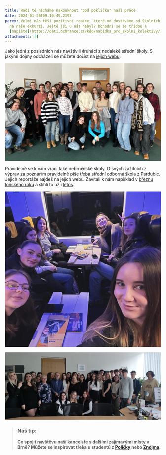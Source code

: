 ```yaml
---
title: Rádi tě necháme nakouknout "pod pokličku" naší práce
date: 2024-01-26T09:10:49.219Z
perex: Velmi nás těší pozitivní reakce, které od dostáváme od školních kolektivů
  na naše exkurze. Ještě jsi u nás nebyl? Dohodni se se třídou a
  [napište](https://deti.ochrance.cz/kdo/nabidka_pro_skolni_kolektivy/).
attachments: []
---
```

Jako jedni z posledních nás navštívili druháci z nedaleké střední školy. S jakými dojmy odcházeli se můžete dočíst na [jejich webu](https://www.jaroska.cz/node/1995). 

![Na fotografii stojí skupina cca 25 studentů společně s jejich vyučující a zástupcem ombudsmana Vítem Alexandrem Schormem. Fotografie byla pořízena v kanceláři pana zástupce.](kvop2024.jpg)

Pravidelně se k nám vrací také nebrněnské školy. O svých zážitcích z výprav za poznáním pravidelně píše třeba střední odborná škola z Pardubic. Jejich reportáže najdeš na jejich webu. Zavítali k nám například v [březnu loňského roku](https://labskaskola.cz/navsteva-kancelare-verejneho-ochrance-prav/) a stihli to už i [letos](https://labskaskola.cz/odborna-exkurze-do-kancelare-verejneho-ochrance-prav/). 

![Skupina 7 usmívajících se studentek jedoucí ve vlaku do Brna. ](ombudsman-1-1-scaled.jpg)

![Skupina cca 30 studentů spolu s ombudsmanem Stanislavem Křečkem v jeho kanceláři. ](ombudsman-2-scaled.jpg)

> ### **Náš tip:**
>
> **Co spojit návštěvu naší kanceláře s dalšími zajímavými místy v Brně? Můžete se inspirovat třeba u studentů z [Poličky](https://www.gympolicka.cz/aktuality/profesni-zsv-si-rozsirilo-obzory-na-exkurzi-v-brne/) nebo [Znojma](https://www.gpoa.cz/pro-studenty-a-rodice/ostatni-clanky-aktualniho-skolniho-roku/2306-exkurze-brno).**